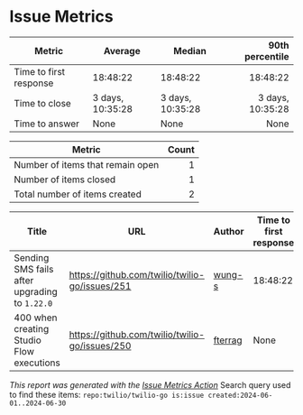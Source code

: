 # Issue Metrics

| Metric | Average | Median | 90th percentile |
| --- | --- | --- | ---: |
| Time to first response | 18:48:22 | 18:48:22 | 18:48:22 |
| Time to close | 3 days, 10:35:28 | 3 days, 10:35:28 | 3 days, 10:35:28 |
| Time to answer | None | None | None |

| Metric | Count |
| --- | ---: |
| Number of items that remain open | 1 |
| Number of items closed | 1 |
| Total number of items created | 2 |

| Title | URL | Author | Time to first response | Time to close | Time to answer |
| --- | --- | --- | --- | --- | --- |
| Sending SMS fails after upgrading to `1.22.0` | https://github.com/twilio/twilio-go/issues/251 | [wung-s](https://github.com/wung-s) | 18:48:22 | 3 days, 10:35:28 | None |
| 400 when creating Studio Flow executions | https://github.com/twilio/twilio-go/issues/250 | [fterrag](https://github.com/fterrag) | None | None | None |

_This report was generated with the [Issue Metrics Action](https://github.com/github/issue-metrics)_
Search query used to find these items: `repo:twilio/twilio-go is:issue created:2024-06-01..2024-06-30`
